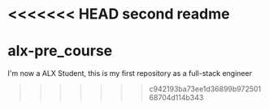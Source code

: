 <<<<<<< HEAD
second readme
=======
# alx-pre_course
I'm  now a ALX Student, this is my first repository as a full-stack engineer
>>>>>>> c942193ba73ee1d36899b97250168704d114b343
